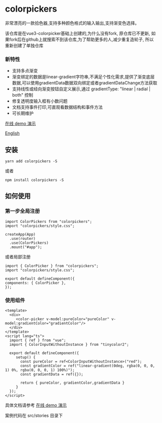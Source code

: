 # colorpickers

非常漂亮的一款拾色器,支持多种颜色格式的输入输出,支持渐变色选择。

该仓库是在vue3-colorpicker基础上创建的,为什么没有fork, 原仓库已不更新, 如果fork后在github上就搜索不到该仓库,为了帮助更多的人,减少重复造轮子, 所以重新创建了单独仓库

### 新特性

- 支持多点渐变
- 渐变绑定的数据是linear-gradient字符串,不满足个性化需求,提供了渐变底层数据,可以使用gradientData数据双向绑定或者gradientDataChange方法获取
- 支持线性或经向渐变按钮自定义展示,通过 gradientType: "linear | radial | both" 控制
- 修复透明度输入框有小数问题
- 文档支持事件打印,可直观看数据结构和事件方法
- 可长期维护

[在线 demo 演示](https://haixin-fang.github.io/colorpicker/)

[English](https://github.com/haixin-fang/colorpicker/blob/main/README.md)

## 安装

```
yarn add colorpickers -S
```

或者

```
npm install colorpickers -S 
```

## 如何使用

### 第一步全局注册

```
import ColorPickers from "colorpickers";
import "colorpickers/style.css";

createApp(App)
  .use(router)
  .use(ColorPickers)
  .mount("#app");
```

或者局部注册

```vue3
import { ColorPicker } from "colorpickers";
import "colorpickers/style.css";

export default defineComponent({
components: { ColorPicker },
});
```

### 使用组件

```vue3
<template>
  <div>
     <color-picker v-model:pureColor="pureColor" v-model:gradientColor="gradientColor"/>
  </div>
</template>
<script lang="ts">
  import { ref } from "vue";
  import { ColorInputWithoutInstance } from "tinycolor2";

  export default defineComponent({
     setup() {
       const pureColor = ref<ColorInputWithoutInstance>("red");
       const gradientColor = ref("linear-gradient(0deg, rgba(0, 0, 0, 1) 0%, rgba(0, 0, 0, 1) 100%)");
       const gradientData = ref({});

       return { pureColor, gradientColor,gradientData }
     }
  });
</script>
```

具体文档请参考 [在线 demo 演示](https://haixin-fang.github.io/colorpickers/)

案例代码在 src/stories 目录下
